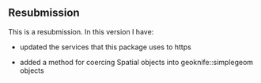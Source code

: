 ## Resubmission
This is a resubmission. In this version I have:

* updated the services that this package uses to https

* added a method for coercing Spatial objects into geoknife::simplegeom objects


